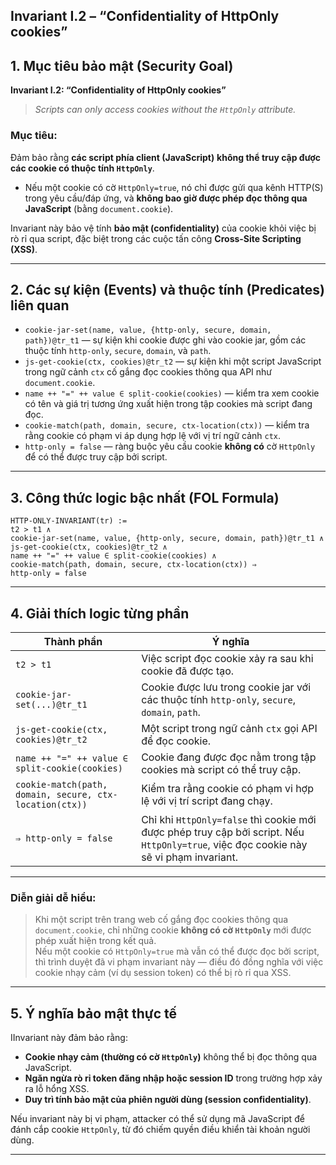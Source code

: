 **Invariant I.2 – “Confidentiality of HttpOnly cookies”** 
---

## 1. Mục tiêu bảo mật (Security Goal)

**Invariant I.2: “Confidentiality of HttpOnly cookies”**

> *Scripts can only access cookies without the `HttpOnly` attribute.*

### Mục tiêu:
Đảm bảo rằng **các script phía client (JavaScript)** **không thể truy cập được các cookie có thuộc tính `HttpOnly`**.  
- Nếu một cookie có cờ `HttpOnly=true`, nó chỉ được gửi qua kênh HTTP(S) trong yêu cầu/đáp ứng, và **không bao giờ được phép đọc thông qua JavaScript** (bằng `document.cookie`).

Invariant này bảo vệ tính **bảo mật (confidentiality)** của cookie khỏi việc bị rò rỉ qua script, đặc biệt trong các cuộc tấn công **Cross-Site Scripting (XSS)**.

---

## 2. Các sự kiện (Events) và thuộc tính (Predicates) liên quan

- `cookie-jar-set(name, value, {http-only, secure, domain, path})@tr_t1` — sự kiện khi cookie được ghi vào cookie jar, gồm các thuộc tính `http-only`, `secure`, `domain`, và `path`.
- `js-get-cookie(ctx, cookies)@tr_t2` — sự kiện khi một script JavaScript trong ngữ cảnh `ctx` cố gắng đọc cookies thông qua API như `document.cookie`.
- `name ++ "=" ++ value ∈ split-cookie(cookies)` — kiểm tra xem cookie có tên và giá trị tương ứng xuất hiện trong tập cookies mà script đang đọc.
- `cookie-match(path, domain, secure, ctx-location(ctx))` — kiểm tra rằng cookie có phạm vi áp dụng hợp lệ với vị trí ngữ cảnh `ctx`.
- `http-only = false` — ràng buộc yêu cầu cookie **không có** cờ `HttpOnly` để có thể được truy cập bởi script.

---

## 3. Công thức logic bậc nhất (FOL Formula)

```
HTTP-ONLY-INVARIANT(tr) :=
t2 > t1 ∧
cookie-jar-set(name, value, {http-only, secure, domain, path})@tr_t1 ∧
js-get-cookie(ctx, cookies)@tr_t2 ∧
name ++ "=" ++ value ∈ split-cookie(cookies) ∧
cookie-match(path, domain, secure, ctx-location(ctx)) ⇒
http-only = false
```

---

## 4. Giải thích logic từng phần

| Thành phần | Ý nghĩa |
|------------|---------|
| `t2 > t1` | Việc script đọc cookie xảy ra sau khi cookie đã được tạo. |
| `cookie-jar-set(...)@tr_t1` | Cookie được lưu trong cookie jar với các thuộc tính `http-only`, `secure`, `domain`, `path`. |
| `js-get-cookie(ctx, cookies)@tr_t2` | Một script trong ngữ cảnh `ctx` gọi API để đọc cookie. |
| `name ++ "=" ++ value ∈ split-cookie(cookies)` | Cookie đang được đọc nằm trong tập cookies mà script có thể truy cập. |
| `cookie-match(path, domain, secure, ctx-location(ctx))` | Kiểm tra rằng cookie có phạm vi hợp lệ với vị trí script đang chạy. |
| `⇒ http-only = false` | Chỉ khi `HttpOnly=false` thì cookie mới được phép truy cập bởi script. Nếu `HttpOnly=true`, việc đọc cookie này sẽ vi phạm invariant. |

---

### Diễn giải dễ hiểu:

> Khi một script trên trang web cố gắng đọc cookies thông qua `document.cookie`, chỉ những cookie **không có cờ `HttpOnly`** mới được phép xuất hiện trong kết quả.  
> Nếu một cookie có `HttpOnly=true` mà vẫn có thể được đọc bởi script, thì trình duyệt đã vi phạm invariant này — điều đó đồng nghĩa với việc cookie nhạy cảm (ví dụ session token) có thể bị rò rỉ qua XSS.

---

## 5. Ý nghĩa bảo mật thực tế

IInvariant này đảm bảo rằng:
- **Cookie nhạy cảm (thường có cờ `HttpOnly`)** không thể bị đọc thông qua JavaScript.  
- **Ngăn ngừa rò rỉ token đăng nhập hoặc session ID** trong trường hợp xảy ra lỗ hổng XSS.  
- **Duy trì tính bảo mật của phiên người dùng (session confidentiality)**.  

Nếu invariant này bị vi phạm, attacker có thể sử dụng mã JavaScript để đánh cắp cookie `HttpOnly`, từ đó chiếm quyền điều khiển tài khoản người dùng.

---
